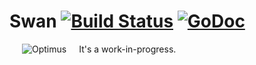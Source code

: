 # Swan [![Build Status](https://travis-ci.org/thatguystone/swan.svg)](https://travis-ci.org/thatguystone/swan) [![GoDoc](https://godoc.org/github.com/thatguystone/swan?status.png)](http://godoc.org/github.com/thatguystone/swan)

<img src="https://github.com/thatguystone/swan/raw/master/logo.png" alt="Optimus" align="left" hspace="20" vspace="0" />



It's a work-in-progress.
